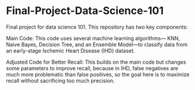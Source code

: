 # Final-Project-Data-Science-101
Final project for data science 101.
This repository has two key components:

Main Code: This code uses several machine learning algorithms— KNN, Naive Bayes, Decision Tree, and an Ensemble Model—to classify data from an early-stage Ischemic Heart Disease (IHD) dataset.

Adjusted Code for Better Recall: This builds on the main code but changes some parameters to improve recall, because in IHD, false negatives are much more problematic than false positives, so the goal here is to maximize recall without sacrificing too much precision.
